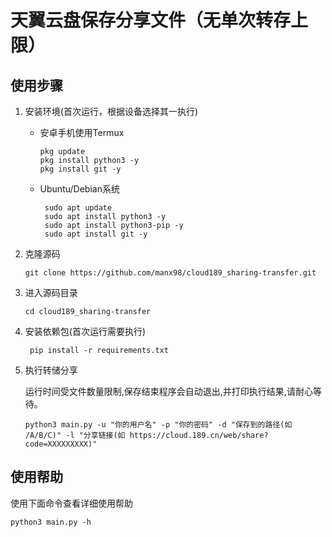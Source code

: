 # 天翼云盘保存分享文件（无单次转存上限）

## 使用步骤
1. 安装环境(首次运行，根据设备选择其一执行)
   + 安卓手机使用Termux  
       ```shell
       pkg update
       pkg install python3 -y
       pkg install git -y
       ```
   + Ubuntu/Debian系统
      ```shell
       sudo apt update
       sudo apt install python3 -y
       sudo apt install python3-pip -y
       sudo apt install git -y
      ```
2. 克隆源码
    ```shell
    git clone https://github.com/manx98/cloud189_sharing-transfer.git
    ```
3. 进入源码目录
    ```shell
    cd cloud189_sharing-transfer
    ```
4. 安装依赖包(首次运行需要执行)
   ```shell
    pip install -r requirements.txt
    ```
5. 执行转储分享 
   
   运行时间受文件数量限制,保存结束程序会自动退出,并打印执行结果,请耐心等待。
    ```shell
    python3 main.py -u "你的用户名" -p "你的密码" -d "保存到的路径(如 /A/B/C)" -l "分享链接(如 https://cloud.189.cn/web/share?code=XXXXXXXXX)"
    ```

## 使用帮助
使用下面命令查看详细使用帮助
```shell
python3 main.py -h
```